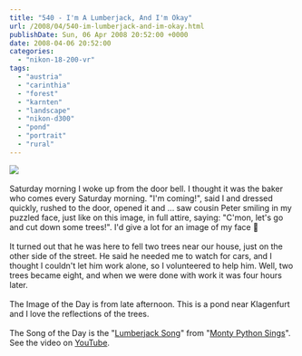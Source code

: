 ```yaml
---
title: "540 - I'm A Lumberjack, And I'm Okay"
url: /2008/04/540-im-lumberjack-and-im-okay.html
publishDate: Sun, 06 Apr 2008 20:52:00 +0000
date: 2008-04-06 20:52:00
categories: 
  - "nikon-18-200-vr"
tags: 
  - "austria"
  - "carinthia"
  - "forest"
  - "karnten"
  - "landscape"
  - "nikon-d300"
  - "pond"
  - "portrait"
  - "rural"
---
```

<a href="https://d25zfm9zpd7gm5.cloudfront.net/1200x1200/2008/20080405_175730_ps.jpg" target="_blank"><img src="https://d25zfm9zpd7gm5.cloudfront.net/0600x0600/2008/20080405_175730_ps.jpg"/></a><br/><br/><a href="https://d25zfm9zpd7gm5.cloudfront.net/1200x1200/2008/20080405_092243_ps.jpg" target="_blank"><img alt="" border="0" src="https://d25zfm9zpd7gm5.cloudfront.net/0150x0150/2008/20080405_092243_ps.jpg" style="margin: 0pt 0px 0pt 10px; float: right;"/></a> Saturday morning I woke up from the door bell. I thought it was the baker who comes every Saturday morning. "I'm coming!", said I and dressed quickly, rushed to the door, opened it and ... saw cousin Peter smiling in my puzzled face, just like on this image, in full attire, saying: "C'mon, let's go and cut down some trees!". I'd give a lot for an image of my face 🙂<br/><br/>It turned out that he was here to fell two trees near our house, just on the other side of the street. He said he needed me to watch for cars, and I thought I couldn't let him work alone, so I volunteered to help him. Well, two trees became eight, and when we were done with work it was four hours later.<br/><br/>The Image of the Day is from late afternoon. This is a pond near Klagenfurt and I love the reflections of the trees.<br/><br/>The Song of the Day is the "<a href="http://www.lyricsdepot.com/monty-python/lumberjack-song.html" target="_blank">Lumberjack Song</a>" from "<a href="http://www.amazon.com/Sings-Monty-Python/dp/B000000WIA">Monty Python Sings</a>". See the video on <a href="http://www.youtube.com/watch?v=AO1HEyxjlNA" target="_blank">YouTube</a>.
